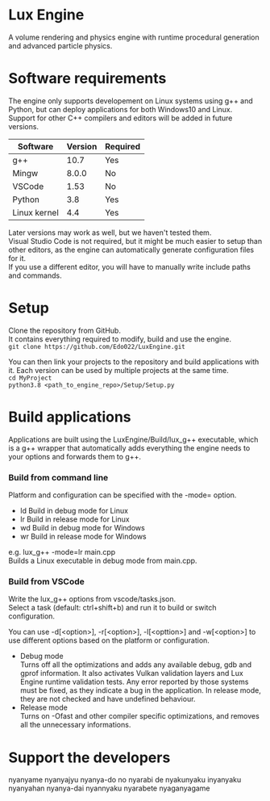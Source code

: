 # Lux Engine
A volume rendering and physics engine with runtime procedural generation and advanced particle physics.  

# Software requirements
The engine only supports developement on Linux systems using g++ and Python,
but can deploy applications for both Windows10 and Linux.  
Support for other C++ compilers and editors will be added in future versions.

| Software     | Version | Required |
|--------------|---------|----------|
| g++          | 10.7    | Yes      |
| Mingw        | 8.0.0   | No       |
| VSCode       | 1.53    | No       |
| Python       | 3.8     | Yes      |
| Linux kernel | 4.4     | Yes      |


Later versions may work as well, but we haven't tested them.  
Visual Studio Code is not required, but it might be much easier to setup than other editors, as the engine can automatically generate configuration files for it.  
If you use a different editor, you will have to manually write include paths and commands.



# Setup
Clone the repository from GitHub.  
It contains everything required to modify, build and use the engine.  
`git clone https://github.com/Edo022/LuxEngine.git`  

You can then link your projects to the repository and build applications with it.
Each version can be used by multiple projects at the same time.  
`cd MyProject`  
`python3.8 <path_to_engine_repo>/Setup/Setup.py`


# Build applications
Applications are built using the LuxEngine/Build/lux_g++ executable, 
which is a g++ wrapper that automatically adds everything the engine needs to your options and forwards them to g++.   


### Build from command line
Platform and configuration can be specified with the -mode=<platform><configuration> option.  
- ld Build in debug mode for Linux
- lr Build in release mode for Linux
 - wd Build in debug mode for Windows
- wr Build in release mode for Windows

e.g. lux_g++ -mode=lr main.cpp  
Builds a Linux executable in debug mode from main.cpp.  


### Build from VSCode
Write the lux_g++ options from vscode/tasks.json.    
Select a task (default: ctrl+shift+b) and run it to build or switch configuration.  



You can use -d[\<option\>], -r[\<option\>], -l[\<opttion\>] and -w[\<option\>] to use different options based on the platform or configuration.  
 
- Debug mode  
    Turns off all the optimizations and adds any available debug, gdb and gprof information.
    It also activates Vulkan validation layers and Lux Engine runtime validation tests.
    Any error reported by those systems must be fixed, as they indicate a bug in the application.
    In release mode, they are not checked and have undefined behaviour.  
- Release mode  
    Turns on -Ofast and other compiler specific optimizations, and removes all the unnecessary informations.





# Support the developers
nyanyame nyanyajyu nyanya-do no nyarabi de nyakunyaku inyanyaku nyanyahan nyanya-dai nyannyaku nyarabete nyaganyagame
